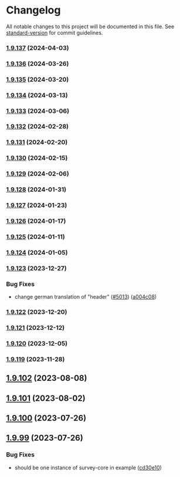 # Changelog

All notable changes to this project will be documented in this file. See [standard-version](https://github.com/conventional-changelog/standard-version) for commit guidelines.

### [1.9.137](https://github.com/surveyjs/survey-creator/compare/v1.9.136...v1.9.137) (2024-04-03)

### [1.9.136](https://github.com/surveyjs/survey-creator/compare/v1.9.135...v1.9.136) (2024-03-26)

### [1.9.135](https://github.com/surveyjs/survey-creator/compare/v1.9.134...v1.9.135) (2024-03-20)

### [1.9.134](https://github.com/surveyjs/survey-creator/compare/v1.9.133...v1.9.134) (2024-03-13)

### [1.9.133](https://github.com/surveyjs/survey-creator/compare/v1.9.132...v1.9.133) (2024-03-06)

### [1.9.132](https://github.com/surveyjs/survey-creator/compare/v1.9.131...v1.9.132) (2024-02-28)

### [1.9.131](https://github.com/surveyjs/survey-creator/compare/v1.9.130...v1.9.131) (2024-02-20)

### [1.9.130](https://github.com/surveyjs/survey-creator/compare/v1.9.129...v1.9.130) (2024-02-15)

### [1.9.129](https://github.com/surveyjs/survey-creator/compare/v1.9.128...v1.9.129) (2024-02-06)

### [1.9.128](https://github.com/surveyjs/survey-creator/compare/v1.9.127...v1.9.128) (2024-01-31)

### [1.9.127](https://github.com/surveyjs/survey-creator/compare/v1.9.126...v1.9.127) (2024-01-23)

### [1.9.126](https://github.com/surveyjs/survey-creator/compare/v1.9.125...v1.9.126) (2024-01-17)

### [1.9.125](https://github.com/surveyjs/survey-creator/compare/v1.9.124...v1.9.125) (2024-01-11)

### [1.9.124](https://github.com/surveyjs/survey-creator/compare/v1.9.123...v1.9.124) (2024-01-05)

### [1.9.123](https://github.com/surveyjs/survey-creator/compare/v1.9.122...v1.9.123) (2023-12-27)


### Bug Fixes

* change german translation of "header" ([#5013](https://github.com/surveyjs/survey-creator/issues/5013)) ([a004c08](https://github.com/surveyjs/survey-creator/commit/a004c08f3a576450023f163a8d902e469afb2bf1))

### [1.9.122](https://github.com/surveyjs/survey-creator/compare/v1.9.121...v1.9.122) (2023-12-20)

### [1.9.121](https://github.com/surveyjs/survey-creator/compare/v1.9.120...v1.9.121) (2023-12-12)

### [1.9.120](https://github.com/surveyjs/survey-creator/compare/v1.9.119...v1.9.120) (2023-12-05)

### [1.9.119](https://github.com/surveyjs/survey-creator/compare/v1.9.118...v1.9.119) (2023-11-28)

## [1.9.102](https://github.com/surveyjs/survey-library/compare/v1.9.101...v1.9.102) (2023-08-08)

## [1.9.101](https://github.com/surveyjs/survey-library/compare/v1.9.100...v1.9.101) (2023-08-02)

## [1.9.100](https://github.com/surveyjs/survey-library/compare/v1.9.99...v1.9.100) (2023-07-26)

## [1.9.99](https://github.com/surveyjs/survey-library/compare/v1.9.98...v1.9.99) (2023-07-26)


### Bug Fixes

* should be one instance of survey-core in example ([cd30e10](https://github.com/surveyjs/survey-library/commit/cd30e10887cc1d1b24dad0a7455df0b560045258))
